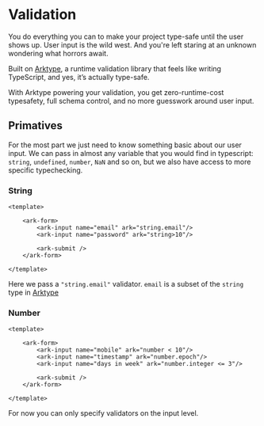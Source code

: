 # Validation

You do everything you can to make your project type-safe until the user shows up. User input is the wild west. And you're left staring at an unknown wondering what horrors await.

Built on [Arktype](https://arktype.io), a runtime validation library that feels like writing TypeScript, and yes, it’s actually type-safe.

With Arktype powering your validation, you get zero-runtime-cost typesafety, full schema control, and no more guesswork around user input.

## Primatives

For the most part we just need to know something basic about our user input.
We can pass in almost any variable that you would find in typescript: `string`, `undefined`, `number`, `NaN` and so on, but we also have access to more specific typechecking.

### String 

```vue
<template>

    <ark-form>
        <ark-input name="email" ark="string.email"/>
        <ark-input name="password" ark="string>10"/>

        <ark-submit />
    </ark-form>

</template>
```
Here we pass a `"string.email"` validator. `email` is a subset of the `string` type in [Arktype](https://arktype.io)


### Number

```vue
<template>

    <ark-form>
        <ark-input name="mobile" ark="number < 10"/>
        <ark-input name="timestamp" ark="number.epoch"/>
        <ark-input name="days in week" ark="number.integer <= 3"/>

        <ark-submit />
    </ark-form>

</template>
```

For now you can only specify validators on the input level.
